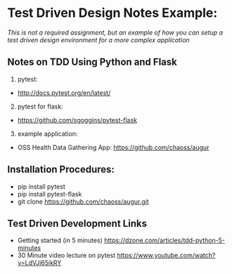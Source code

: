 # Test Driven Design Notes Example: 

*This is not a required assignment, but an example of how you can setup a test driven design environment for a more complex application*

## Notes on TDD Using Python and Flask
1. pytest:
  - http://docs.pytest.org/en/latest/
2. pytest for flask:
  - https://github.com/sgoggins/pytest-flask
3. example application:
  - OSS Health Data Gathering App: https://github.com/chaoss/augur

## Installation Procedures:
 - pip install pytest
 - pip install pytest-flask
 - git clone https://github.com/chaoss/augur.git 

## Test Driven Development Links
 - Getting started (in 5 minutes) https://dzone.com/articles/tdd-python-5-minutes
 - 30 Minute video lecture on pytest https://www.youtube.com/watch?v=LdVJj65ikRY
